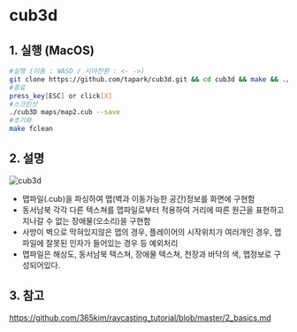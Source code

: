 # cub3d
## 1. 실행 (MacOS)
~~~bash
#실행 (이동 : WASD / 시야전환 : <- ->)
git clone https://github.com/tapark/cub3d.git && cd cub3d && make && ./cub3D maps/map2.cub
#종료
press_key[ESC] or click[X]
#스크린샷
./cub3D maps/map2.cub --save
#초기화
make fclean
~~~

## 2. 설명
![cub3d](https://user-images.githubusercontent.com/67908647/115222037-435e4900-a145-11eb-9d02-afa4f8d21956.gif)
 - 맵파일(.cub)을 파싱하여 맵(벽과 이동가능한 공간)정보를 화면에 구현함
 - 동서남북 각각 다른 텍스쳐를 맵파일로부터 적용하여 거리에 따른 원근을 표현하고 지나갈 수 없는 장애물(오소리)을 구현함
 - 사방이 벽으로 막혀있지않은 맵의 경우, 플레이어의 시작위치가 여러개인 경우, 맵파일에 잘못된 인자가 들어있는 경우 등 예외처리
 - 맵파일은 해상도, 동서남북 텍스쳐, 장애물 텍스쳐, 천장과 바닥의 색, 맵정보로 구성되어있다. 


## 3. 참고
https://github.com/365kim/raycasting_tutorial/blob/master/2_basics.md
